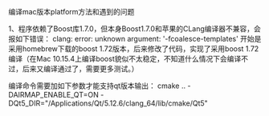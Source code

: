 编译mac版本platform方法和遇到的问题

1、程序依赖了Boost库1.7.0，但本身Boost1.7.0和苹果的CLang编译器不兼容，会报如下错误：
clang: error: unknown argument: '-fcoalesce-templates'
开始是采用homebrew下载的boost 1.72版本，后来修改了代码，实现了采用boost 1.72编译（在Mac 10.15.4上编译boost貌似不太稳定，不知道什么情况下会编译不过，后来又编译通过了，需要更多测试。）

编译命令需要加如下参数才能支持qt版本输出：
cmake .. -DAIRMAP_ENABLE_QT=ON -DQt5_DIR="/Applications/Qt/5.12.6/clang_64/lib/cmake/Qt5"
